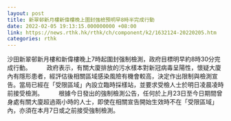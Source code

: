 ```yaml
---
layout: post
title: 新翠邨新月樓新偉樓晚上圍封強檢預明早8時半完成行動
date: 2022-02-05 19:13:15.000000000 +08:00
link: https://news.rthk.hk/rthk/ch/component/k2/1632124-20220205.htm
categories: rthk
---
```


沙田新翠邨新月樓和新偉樓晚上7時起圍封强制檢測，政府目標明早約8時30分完成行動。
　　 
政府表示，有關大廈排放的污水樣本對新冠病毒呈陽性，懷疑大廈內有隱形患者，經評估後相關區域感染風險有機會較高，決定作出限制與檢測宣告。當局已經在「受限區域」內設立臨時採樣站，並要求受檢人士於明日凌晨凌時前接受檢測。
　　 
根據今日發出的強制檢測公告，任何於上月23日至今日期間曾身處有關大廈超過兩小時的人士，即使在相關宣告開始生效時不在「受限區域」內，亦須在本月7日或之前接受強制檢測。
